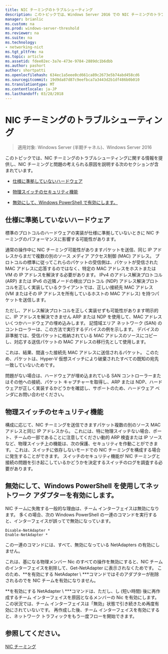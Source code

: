 ```yaml
---
title: NIC チーミングのトラブルシューティング
description: このトピックでは、Windows Server 2016 での NIC チーミングのトラブルシューティングに関する情報を提供します。
manager: brianlic
ms.custom: na
ms.prod: windows-server-threshold
ms.reviewer: na
ms.suite: na
ms.technology:
- networking-nict
ms.tgt_pltfrm: na
ms.topic: article
ms.assetid: fdee02ec-3a7e-473e-9784-2889dc1b6dbb
ms.author: pashort
author: shortpatti
ms.openlocfilehash: 634ec1a5eee0cd661ca89c2673e5b74abd458cd6
ms.sourcegitcommit: 19d9da87d87c9eefbca7a3443d2b1df486b0b010
ms.translationtype: MT
ms.contentlocale: ja-JP
ms.lasthandoff: 03/28/2018
---
```

# <a name="troubleshooting-nic-teaming"></a>NIC チーミングのトラブルシューティング

>適用対象: Windows Server (半期チャネル)、Windows Server 2016

このトピックでは、NIC チーミングのトラブルシューティングに関する情報を提供し、NIC チーミングと問題の考えられる原因を説明する次のセクションが含まれています。  
  
-   [仕様に準拠していないハードウェア](#bkmk_hardware)  
  
-   [物理スイッチのセキュリティ機能](#bkmk_switch)  
  
-   [無効にして、Windows PowerShell で有効にします。](#bkmk_ps)  
  
## <a name="bkmk_hardware"></a>仕様に準拠していないハードウェア  
標準のプロトコルのハードウェアの実装が仕様に準拠していないときに NIC チーミングのパフォーマンスに影響する可能性があります。  
  
通常の操作中に NIC チーミング可能性がありますパケットを送信、同じ IP アドレスからまだで複数の別のソース メディア アクセス制御 (MAC) アドレス。 プロトコルの標準に従ってこれらのパケットの受信側は、パケットが受信された MAC アドレスに応答するのではなく、特定の MAC アドレスをホストまたは VM の IP アドレスを解決する必要があります。  IPv4 のアドレス解決プロトコル (ARP) または IPv6 の近隣ノードの検出プロトコル (NDP) アドレス解決プロトコルを正しく実装しているクライアントでは、正しい接続先 MAC アドレス (VM またはその IP アドレスを所有しているホストの MAC アドレス) を持つパケットを送信します。  
  
ただし、アドレス解決プロトコルを正しく実装せずも可能性があります明示的に、IP アドレスを解決できません ARP または NDP を使用して、MAC アドレスいくつかハードウェアの埋め込みします。  記憶域エリア ネットワーク (SAN) のコントローラーは、この方法で実行するデバイスの例を示します。 デバイスの非準拠では、受信パケットに格納されている MAC アドレスのソースにコピーし、対応する送信パケットの MAC アドレスの移行先として使用します。  
  
これは、結果、間違った接続先 MAC アドレスに送信されるパケット。 このため、パケットは、Hyper-V 仮想スイッチにより破棄されたすべての既知の宛先一致していないためです。  
  
問題がない場合は、ハードウェアが埋め込まれている SAN コントローラーまたはその他への接続、パケット キャプチャーを取得し、ARP または NDP、ハードウェアが正しく実装するかどうかを確認し、サポートのため、ハードウェア ベンダにお問い合わせください。  
  
## <a name="bkmk_switch"></a>物理スイッチのセキュリティ機能  
構成に応じて、NIC チーミングを送信できますパケット複数の別のソース MAC アドレスと同じ IP アドレスから。  これには、特に物理スイッチない場合、ポート、チームの一部であることに注意してください動的 ARP 検査または IP ソースなど、物理スイッチ上の機能は、次の保護、セキュリティを作動ことができます。 これは、スイッチに依存しないモードでの NIC チーミングを構成する場合に発生することができます。  スイッチのセキュリティ機能が NIC チーミングと接続の問題を引き起こしているかどうかを決定するスイッチのログを調査する必要があります。  
  
## <a name="bkmk_ps"></a>無効にして、Windows PowerShell を使用してネットワーク アダプターを有効にします。  
NIC チームに失敗する一般的な理由は、チーム インターフェイスは無効になります。 多くの場合、次の Windows PowerShell の一連のコマンドを実行すると、インターフェイスが誤ってで無効になっています。  
  
```  
Disable-NetAdapter *  
Enable-NetAdapter *  
```  
  
この一連のコマンドには、すべて、無効になっている NetAdapters の有効にしません。  
  
これは、基になる物理メンバー Nic のすべての操作を無効にすると、NIC チームのインターフェイスを削除して、Get-NetAdapter に表示されなくためです。 このため、**を有効にする NetAdapter \ ***コマンドではそのアダプターが削除されるのでを NIC チームを有効になりません。  
  
**を有効にする NetAdapter \ ***コマンドは、ただし、し (短い時間) 後に再作成するチーム インターフェイスを原因となるメンバーの Nic を有効にします。 この状況では、チーム インターフェイスは「無効」状態で引き続きため再度有効にされていないです。 再作成した後、チーム インターフェイスを有効にすると、ネットワーク トラフィックをもう一度フローを開始できます。  
  
## <a name="see-also"></a>参照してください。  
[NIC チーミング](NIC-Teaming.md)  
  


